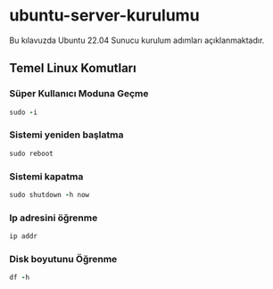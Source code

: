 # ubuntu-server-kurulumu
Bu kılavuzda Ubuntu 22.04 Sunucu kurulum adımları açıklanmaktadır.

## Temel Linux Komutları

### Süper Kullanıcı Moduna Geçme
``` ruby
sudo -i
```
### Sistemi yeniden başlatma
``` ruby
sudo reboot
```

### Sistemi kapatma
``` ruby
sudo shutdown -h now
```

### Ip adresini öğrenme
``` ruby
ip addr
```

### Disk boyutunu Öğrenme
``` ruby
df -h
```
